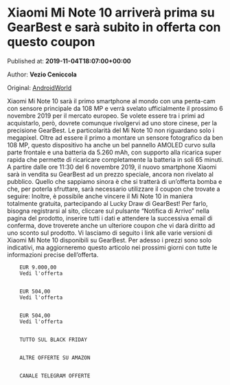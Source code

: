 
# Xiaomi Mi Note 10 arriverà prima su GearBest e sarà subito in offerta con questo coupon

Published at: **2019-11-04T18:07:00+00:00**

Author: **Vezio Ceniccola**

Original: [AndroidWorld](https://www.androidworld.it/2019/11/04/xiaomi-mi-note-10-offerta-gearbest-678106/)

Xiaomi Mi Note 10 sarà il primo smartphone al mondo con una penta-cam con sensore principale da 108 MP e verrà svelato ufficialmente il prossimo 6 novembre 2019 per il mercato europeo. Se volete essere tra i primi ad acquistarlo, però, dovrete comunque rivolgervi ad uno store cinese, per la precisione GearBest.
Le particolarità del Mi Note 10 non riguardano solo i megapixel. Oltre ad essere il primo a montare un sensore fotografico da ben 108 MP, questo dispositivo ha anche un bel pannello AMOLED curvo sulla parte frontale e una batteria da 5.260 mAh, con supporto alla ricarica super rapida che permette di ricaricare completamente la batteria in soli 65 minuti.
A partire dalle ore 11:30 del 6 novembre 2019, il nuovo smartphone Xiaomi sarà in vendita su GearBest ad un prezzo speciale, ancora non rivelato al pubblico. Quello che sappiamo sinora è che si tratterà di un’offerta bomba e che, per poterla sfruttare, sarà necessario utilizzare il coupon che trovate a seguire:
Inoltre, è possibile anche vincere il Mi Note 10 in maniera totalmente gratuita, partecipando al Lucky Draw di GearBest! Per farlo, bisogna registrarsi al sito, cliccare sul pulsante “Notifica di Arrivo” nella pagina del prodotto, inserire tutti i dati e attendere la successiva email di conferma, dove troverete anche un ulteriore coupon che vi darà diritto ad uno sconto sul prodotto.
Vi lasciamo di seguito i link alle varie versioni di Xiaomi Mi Note 10 disponibili su GearBest. Per adesso i prezzi sono solo indicativi, ma aggiorneremo questo articolo nei prossimi giorni con tutte le informazioni precise dell’offerta.

        EUR 9.000,00 
        Vedi l'offerta
      

        EUR 504,00 
        Vedi l'offerta
      

        EUR 504,00 
        Vedi l'offerta
      

        TUTTO SUL BLACK FRIDAY
      

        ALTRE OFFERTE SU AMAZON
      

        CANALE TELEGRAM OFFERTE
      

